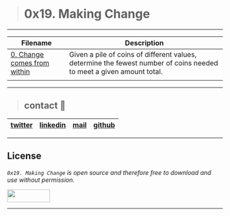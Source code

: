 > # 0x19. Making Change
---
| **Filename** | **Description** |
|---|---|
| [0. Change comes from within](./0-making_change.py) | Given a pile of coins of different values, determine the fewest number of coins needed to meet a given amount total. |
|  |   |

---
> ## contact 💬

| [twitter](https://twitter.com/RICARDO1470) | [linkedin](https://www.linkedin.com/in/ricardo-alfonso-camayo/) | [mail](1466@holbertonschool.com) | [github](https://github.com/ricardo1470/README/blob/master/README.md) |
|---|---|---|---|

---

## License
*`0x19. Making Change` is open source and therefore free to download and use without permission.*

<a href="url"><img src="https://www.holbertonschool.com/holberton-logo.png" align="middle" width="100" height="30"></a>

---
